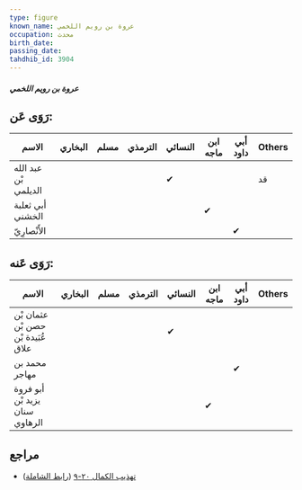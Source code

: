```yaml
---
type: figure
known_name: عروة بن رويم اللخمي
occupation: محدث
birth_date:
passing_date:
tahdhib_id: 3904
---
```

##### عروة بن رويم اللخمي

## رَوَى عَن:
| الاسم                | البخاري | مسلم | الترمذي | النسائي | ابن ماجه | أبي داود | Others |
| -------------------- | ------- | ---- | ------- | ------- | -------- | -------- | ------ |
| عبد الله بْن الديلمي |         |      |         | ✔       |          |          | قد     |
| أبي ثعلبة الخشني     |         |      |         |         | ✔        |          |        |
| الأَنْصارِيّ         |         |      |         |         |          | ✔        |        |
## رَوَى عَنه:
| الاسم                              | البخاري | مسلم | الترمذي | النسائي | ابن ماجه | أبي داود | Others |
| ---------------------------------- | ------- | ---- | ------- | ------- | -------- | -------- | ------ |
| عثمان بْن حصن بْن عُبَيدة بْن علاق |         |      |         | ✔       |          |          |        |
| محمد بن مهاجر                      |         |      |         |         |          | ✔        |        |
| أبو فروة يزيد بْن سنان الرهاوي     |         |      |         |         | ✔        |          |        |
## مراجع
- [تهذيب الكمال ٢٠-٩](obsidian://open?vault=Tahdhib-al-Kamal&file=Figures/٣٩٠٤-عروة%20بن%20رويم%20اللخمي) ([رابط الشاملة](https://shamela.ws/book/3722/10139))